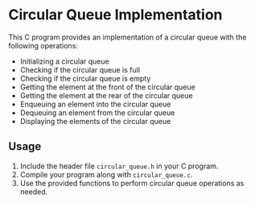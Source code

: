 # Circular Queue Implementation

This C program provides an implementation of a circular queue with the following operations:

- Initializing a circular queue
- Checking if the circular queue is full
- Checking if the circular queue is empty
- Getting the element at the front of the circular queue
- Getting the element at the rear of the circular queue
- Enqueuing an element into the circular queue
- Dequeuing an element from the circular queue
- Displaying the elements of the circular queue

## Usage

1. Include the header file `circular_queue.h` in your C program.
2. Compile your program along with `circular_queue.c`.
3. Use the provided functions to perform circular queue operations as needed.
